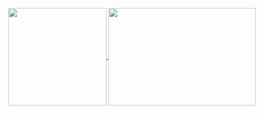 <div display="flex">
    <a href="https://github.com/anuraghazra/github-readme-stats">
        <img height=200 align="center" src="https://github-readme-stats.vercel.app/api?username=m1ss1onBest&border_color=fff&showing_icons=true" />
    </a>
    <a href="https://github.com/anuraghazra/convoychat">
        <img height=200 width=300 align="center" src="https://github-readme-stats.vercel.app/api/top-langs?username=m1ss1onBest&border_color=fff&langs_count=8&layout=compact&card_width=320" />
    </a>
</div>
